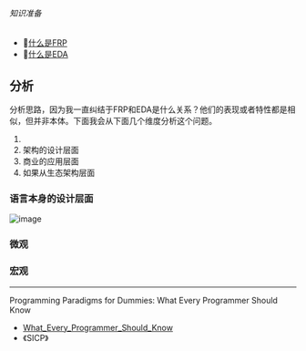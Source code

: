 ###### 知识准备
- 🍪[什么是FRP](https://github.com/cristicmf/curious-cat/blob/master/%E8%AE%B2%E8%AE%B2FRP_FP.md)
- 🍪[什么是EDA](https://github.com/cristicmf/curious-cat/blob/master/%E5%BD%93%E6%88%91%E5%9C%A8%E7%9C%8BEDA%E6%97%B6%E5%80%99.md)



## 分析
分析思路，因为我一直纠结于FRP和EDA是什么关系？他们的表现或者特性都是相似，但并非本体。下面我会从下面几个维度分析这个问题。

1. 
2. 架构的设计层面
3. 商业的应用层面
4. 如果从生态架构层面

###  语言本身的设计层面
![image](http://note.youdao.com/noteshare?id=7b617f8e44bcb1e0fd2fd6aa7e8d3f1e)

### 微观


### 宏观



---

Programming Paradigms for Dummies: What Every Programmer Should Know
- [What_Every_Programmer_Should_Know](https://www.info.ucl.ac.be/~pvr/VanRoyChapter.pdf)
- 《SICP》

